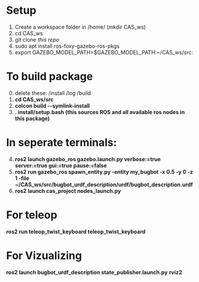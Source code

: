 # Setup
1. Create a workspace folder in /home/  (mkdir CAS_ws)
2. cd CAS_ws
3. git clone *this repo*
4. sudo apt install ros-foxy-gazebo-ros-pkgs 
5. export GAZEBO_MODEL_PATH=$GAZEBO_MODEL_PATH:~/CAS_ws/src:
# To build package
0. delete these: /install /log /build
1. **cd CAS_ws/src**
2. **colcon build --symlink-install**
3. **. install/setup.bash (this sources ROS and all available ros nodes in this package)**

# In seperate terminals: 
4. **ros2 launch gazebo_ros gazebo.launch.py verbose:=true server:=true gui:=true pause:=false**
5. **ros2 run gazebo_ros spawn_entity.py -entity my_bugbot -x 0.5 -y 0 -z 1 -file ~/CAS_ws/src/bugbot_urdf_description/urdf/bugbot_description.urdf**
4. **ros2 launch cas_project nodes_launch.py**

# For teleop
**ros2 run teleop_twist_keyboard teleop_twist_keyboard**

# For Vizualizing

**ros2 launch bugbot_urdf_description state_publisher.launch.py**
**rviz2**

